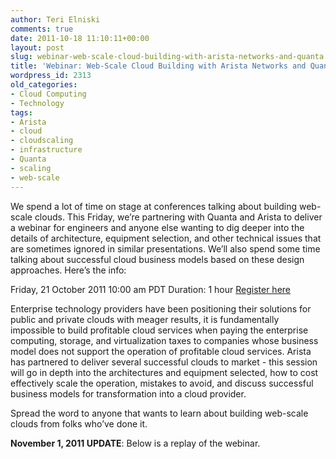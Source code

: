 ```yaml
---
author: Teri Elniski
comments: true
date: 2011-10-18 11:10:11+00:00
layout: post
slug: webinar-web-scale-cloud-building-with-arista-networks-and-quanta
title: 'Webinar: Web-Scale Cloud Building with Arista Networks and Quanta'
wordpress_id: 2313
old_categories:
- Cloud Computing
- Technology
tags:
- Arista
- cloud
- cloudscaling
- infrastructure
- Quanta
- scaling
- web-scale
---
```


We spend a lot of time on stage at conferences talking about building web-scale clouds. This Friday, we’re partnering with Quanta and Arista to deliver a webinar for engineers and anyone else wanting to dig deeper into the details of architecture, equipment selection, and other technical issues that are sometimes ignored in similar presentations. We’ll also spend some time talking about successful cloud business models based on these design approaches. Here’s the info:


Friday, 21 October 2011
10:00 am PDT
Duration: 1 hour
[Register here](https://aristanetworksevents.webex.com/mw0306ld/mywebex/default.do?nomenu=true&siteurl=aristanetworksevents&service=6&rnd=0.5748179257850958&main_url=https%3A%2F%2Faristanetworksevents.webex.com%2Fec0605ld%2Feventcenter%2Fevent%2FeventAction.do%3FtheAction%3Ddetail%26confViewID%3D279995265%26siteurl%3Daristanetworksevents%26%26%26)




Enterprise technology providers have been positioning their solutions for public and private clouds with meager results, it is fundamentally impossible to build profitable cloud services when paying the enterprise computing, storage, and virtualization taxes to companies whose business model does not support the operation of profitable cloud services. Arista has partnered to deliver several successful clouds to market - this session will go in depth into the architectures and equipment selected, how to cost effectively scale the operation, mistakes to avoid, and discuss successful business models for transformation into a cloud provider.


Spread the word to anyone that wants to learn about building web-scale clouds from folks who’ve done it.

**November 1, 2011 UPDATE**: Below is a replay of the webinar.


